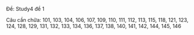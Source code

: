 Đề: Study4 đề 1

Câu cần chữa: 101, 103, 104, 106, 107, 109, 110, 111, 112, 113, 115, 118, 121, 123, 124, 128, 129, 131, 132, 133, 134, 136, 137, 138, 140, 141, 142, 144, 145, 146